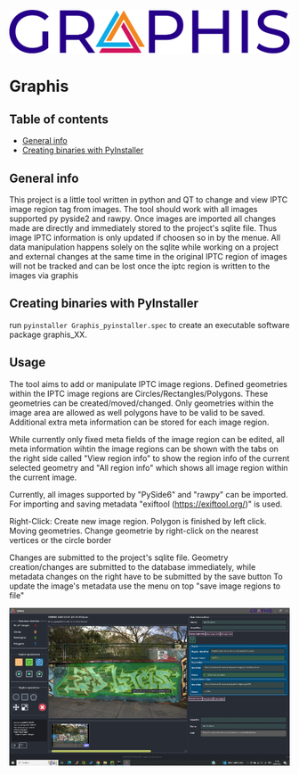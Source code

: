 ![ ](app/icons/INDIGO_logoGRAPHIS_text.png)
# Graphis  

## Table of contents
* [General info](#general-info)
* [Creating binaries with PyInstaller](#create_binary)


## General info
This project is a little tool written in python and QT to change and view IPTC image region tag from images. The tool should work with all images supported py pyside2 and rawpy. Once images are imported all changes made are directly and immediately stored to the project's sqlite file. Thus image IPTC information is only updated if choosen so in by the menue. All data manipulation happens solely on the sqlite while working on a project and external changes at the same time in the original IPTC region of images will not be tracked and can be lost once the iptc region is written to the images via graphis
		
## Creating binaries with PyInstaller
run ```pyinstaller Graphis_pyinstaller.spec``` to create an executable software package graphis_XX.

## Usage
The tool aims to add or manipulate IPTC image regions. Defined geometries within the IPTC image regions are
Circles/Rectangles/Polygons. These geometries can be created/moved/changed. Only geometries within
the image area are allowed as well polygons have to be valid to be saved. Additional extra meta information
can be stored for each image region. 

While currently only fixed meta fields of the image region can be edited, all meta information wihtin the
image regions can be shown with the tabs on the right side called "View region info" to show the region info of the current selected geometry
and "All region info" which shows all image region within the current image.

Currently, all images supported by "PySide6" and "rawpy" can be imported. For importing and saving metadata 
"exiftool (https://exiftool.org/)" is used.

Right-Click:    Create new image region. Polygon is finished by left click.
                Moving geometries. Change geometrie by right-click on the nearest vertices or the circle border

Changes are submitted to the project's sqlite file. Geometry creation/changes are submitted to the database immediately,
while metadata changes on the right have to be submitted by the save button
To update the image's metadata use the menu on top "save image regions to file"


![ ](doc/images/main_window.jpg)
